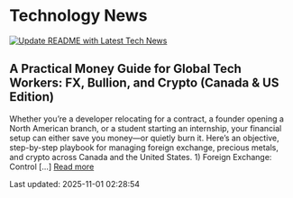 # Technology News

[![Update README with Latest Tech News](https://github.com/tcdtist/daily-tech-digest/actions/workflows/main.yml/badge.svg)](https://github.com/tcdtist/daily-tech-digest/actions/workflows/main.yml)

## A Practical Money Guide for Global Tech Workers: FX, Bullion, and Crypto (Canada & US Edition)
Whether you’re a developer relocating for a contract, a founder opening a North American branch, or a student starting an internship, your financial setup can either save you money—or quietly burn it. Here’s an objective, step-by-step playbook for managing foreign exchange, precious metals, and crypto across Canada and the United States. 1) Foreign Exchange: Control […]
[Read more](https://techbullion.com/a-practical-money-guide-for-global-tech-workers-fx-bullion-and-crypto-canada-us-edition/)



Last updated: 2025-11-01 02:28:54